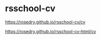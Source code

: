 # rsschool-cv
https://rosedry.github.io/rsschool-cv/cv

https://rosedry.github.io/rsschool-cv-html/cv

